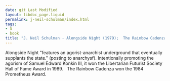 ```yaml
---
date: git Last Modified
layout: libdoc_page.liquid
permalink: j-neil-schulman/index.html
tags:
- S
- book
title: "J. Neil Schulman - Alongside Night (1979);  The Rainbow Cadenza"
---
```


Alongside Night "features an agorist-anarchist underground that eventually supplants the state." (posting to anarchysf).  Intentionally promoting the agorism of Samuel Edward Konkin III, it won the Libertarian Futurist Society Hall of Fame Award in 1989.
 
The Rainbow Cadenza won the 1984 Prometheus Award.